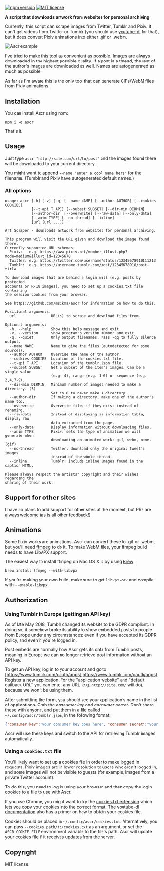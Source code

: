 [![npm version](https://badge.fury.io/js/ascr.svg)](https://badge.fury.io/js/ascr) [![MIT license](https://img.shields.io/badge/license-MIT-brightgreen.svg)](https://opensource.org/licenses/MIT)

**A script that downloads artwork from websites for personal archiving**

Currently, this script can scrape images from Twitter, Tumblr and Pixiv. It can't get videos from Twitter or Tumblr (you should use [youtube-dl](https://rg3.github.io/youtube-dl/) for that), but it does convert Pixiv animations into either .gif or .webm.

![Ascr example](https://i.imgur.com/WzbaHIg.png)

I've tried to make this tool as convenient as possible. Images are always downloaded in the highest possible quality. If a post is a thread, the rest of the author's images are downloaded as well. Names are autogenerated as much as possible.

As far as I'm aware this is the only tool that can generate GIFs/WebM files from Pixiv animations.

## Installation

You can install Ascr using npm:

```
npm i -g ascr
```

That's it.

## Usage

Just type `ascr "http://site.com/url/to/post"` and the images found there will be downloaded to your current directory.

You might want to append `--name "enter a cool name here"` for the filename. (Tumblr and Pixiv have autogenerated default names.)

### All options

```
usage: ascr [-h] [-v] [-q] [--name NAME] [--author AUTHOR] [--cookies COOKIES]
            [--t-api T_API] [--subset SUBSET] [--dir-min DIRMIN]
            [--author-dir] [--overwrite] [--raw-data] [--only-data]
            [--anim TYPE] [--no-thread] [--inline]
            [url [url ...]]

Art Scraper - downloads artwork from websites for personal archiving.

This program will visit the URL given and download the image found there.
Currently supported URL schemes:
  Pixiv:   e.g. https://www.pixiv.net/member_illust.php?mode=medium&illust_id=12345678
  Twitter: e.g. https://twitter.com/username/status/12345678910111213
  Tumblr:  e.g. https://username.tumblr.com/post/12345678910/post-title

To download images that are behind a login wall (e.g. posts by protected
accounts or R-18 images), you need to set up a cookies.txt file containing
the session cookies from your browser.

See https://github.com/msikma/ascr for information on how to do this.

Positional arguments:
  url                URL(s) to scrape and download files from.

Optional arguments:
  -h, --help         Show this help message and exit.
  -v, --version      Show program's version number and exit.
  -q, --quiet        Only output filenames. Pass -qq to fully silence output.
  --name NAME        Name to give the files (autodetected for some sources).
  --author AUTHOR    Override the name of the author.
  --cookies COOKIES  Location of the cookies.txt file.
  --t-api T_API      Location of the tumblr.json file.
  --subset SUBSET    Get a subset of the item's images. Can be a single value 
                     (e.g. 4), range (e.g. 1-6) or sequence (e.g. 2,4,7-9).
  --dir-min DIRMIN   Minimum number of images needed to make a directory. (5) 
                     Set to 0 to never make a directory.
  --author-dir       If making a directory, make one of the author's name too.
  --overwrite        Overwrite files if they exist instead of renaming.
  --raw-data         Instead of displaying an information table, display raw 
                     data extracted from the page.
  --only-data        Display information without downloading files.
  --anim TYPE        Pixiv: sets the type of animation we will generate when 
                     downloading an animated work: gif, webm, none. (gif)
  --no-thread        Twitter: download only the original tweet's images 
                     instead of the whole thread.
  --inline           Tumblr: include inline images found in the caption HTML.

Please always respect the artists' copyright and their wishes regarding the 
sharing of their work.
```

## Support for other sites

I have no plans to add support for other sites at the moment, but PRs are always welcome (as is all other feedback!)

## Animations

Some Pixiv works are animations. Ascr can convert these to .gif or .webm, but you'll need [ffmpeg](https://www.ffmpeg.org/) to do it. To make WebM files, your ffmpeg build needs to have LibVPX support.

The easiest way to install ffmpeg on Mac OS X is by using [Brew](https://brew.sh/):

    brew install ffmpeg --with-libvpx

If you're making your own build, make sure to get `libvpx-dev` and compile with `--enable-libvpx`.

## Authorization

### Using Tumblr in Europe (getting an API key)

As of late May 2018, Tumblr changed its website to be GDPR compliant. In doing so, it somehow broke its ability to show embedded posts to people from Europe under any circumstances: even if you have accepted its GDPR policy, and even if you're logged in.

Post embeds are normally how Ascr gets its data from Tumblr posts, meaning in Europe we can no longer retrieve post information without an API key.

To get an API key, log in to your account and go to [https://www.tumblr.com/oauth/apps](https://www.tumblr.com/oauth/apps). Register a new application. For the "application website" and "default callback URL" you can enter any URL (e.g. `http://site.com/` will do), because we won't be using them.

After submitting the form, you should see your application's name in the list of applications. Grab the *consumer key* and *consumer secret*. Don't share these with anyone, and put them in a file called `~/.config/ascr/tumblr.json`, in the following format:

```json
{"consumer_key":"your_consumer_key_goes_here", "consumer_secret":"your_secret_key_goes_here"}
```

Ascr will use these keys and switch to the API for retrieving Tumblr images automatically.

### Using a `cookies.txt` file

You'll likely want to set up a cookies file in order to make logged in requests. Pixiv images are in lower resolution to users who aren't logged in, and some images will not be visible to guests (for example, images from a private Twitter account).

To do this, you need to log in using your browser and then copy the login cookies to a file to use with Ascr.

If you use Chrome, you might want to try the [cookies.txt extension](https://chrome.google.com/webstore/detail/njabckikapfpffapmjgojcnbfjonfjfg) which lets you copy your cookies into the correct format. The [youtube-dl documentation](https://github.com/rg3/youtube-dl#how-do-i-pass-cookies-to-youtube-dl) also has a primer on how to obtain your cookies file.

Cookies should be placed in `~/.config/ascr/cookies.txt`. Alternatively, you can pass `--cookies path/to/cookies.txt` as an argument, or set the `ASCR_COOKIE_FILE` environment variable to the file's path. Ascr will update your cookies file if it receives updates from the server.

## Copyright

MIT license.
